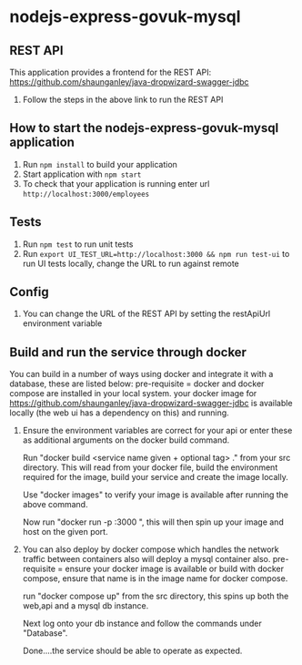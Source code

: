 # nodejs-express-govuk-mysql

REST API
---
This application provides a frontend for the REST API: https://github.com/shaunganley/java-dropwizard-swagger-jdbc
1. Follow the steps in the above link to run the REST API


How to start the nodejs-express-govuk-mysql application
---

1. Run `npm install` to build your application
1. Start application with `npm start`
1. To check that your application is running enter url `http://localhost:3000/employees`

Tests
---

1. Run `npm test` to run unit tests
1. Run `export UI_TEST_URL=http://localhost:3000 && npm run test-ui` to run UI tests locally, change the URL to run against remote

Config
---

1. You can change the URL of the REST API by setting the restApiUrl environment variable

Build and run the service through docker
---

You can build in a number of ways using docker and integrate it with a database, these are listed below:
pre-requisite = docker and docker compose are installed in your local system.
                your docker image for https://github.com/shaunganley/java-dropwizard-swagger-jdbc is 
                available locally (the web ui has a dependency on this) and running.

1.  Ensure the environment variables are correct for your api or enter these as 
    additional arguments on the docker build command.

    Run "docker build <service name given + optional tag> ." from your src directory.
    This will read from your docker file, build the environment required for the 
    image, build your service and create the image locally.
    
    Use "docker images" to verify your image is available after running the above command.
    
    Now run "docker run -p <chosen port to host locally on your machine>:3000 <your image 
    name given>", this will then spin up your image and host on the given port.
    
2.  You can also deploy by docker compose which handles the network traffic between 
    containers also will deploy a mysql container also.
    pre-requisite = ensure your docker image is available or build with docker compose, ensure 
    that name is in the image name for docker compose.
    
    run "docker compose up" from the src directory, this spins up both the web,api and a mysql db instance.
    
    Next log onto your db instance and follow the commands under "Database".
    
    Done....the service should be able to operate as expected.      
    